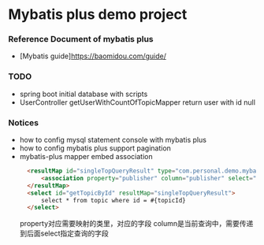 # Mybatis plus demo project

### Reference Document of mybatis plus

* [Mybatis guide]https://baomidou.com/guide/

### TODO

* spring boot initial database with scripts
* UserController getUserWithCountOfTopicMapper return user with id null 

### Notices

* how to config mysql statement console with mybatis plus
* how to config mybatis plus support pagination
* mybatis-plus mapper embed association
    ```html
      <resultMap id="singleTopQueryResult" type="com.personal.demo.mybatisplus.query.TopicQuery">
          <association property="publisher" column="publisher" select="com.personal.demo.mybatisplus.mapper.UserMapper.getUserById"/>
      </resultMap>
      <select id="getTopicById" resultMap="singleTopQueryResult">
          select * from topic where id = #{topicId}
      </select>
    ```
    property对应需要映射的类里，对应的字段
    column是当前查询中，需要传递到后面select指定查询的字段
   
    
        

    
